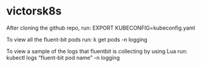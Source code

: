# victorsk8s
After cloning the github repo, run:
EXPORT KUBECONFIG=kubeconfig.yaml

To view all the fluent-bit pods run:
k get pods -n logging  

To view a sample of the logs that fluentbit is collecting by using Lua run: 
kubectl logs “fluent-bit pod name” -n logging  
